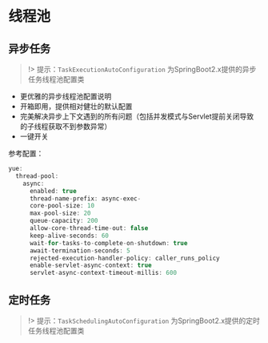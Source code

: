 # 线程池
## 异步任务
> !> 提示：`TaskExecutionAutoConfiguration` 为SpringBoot2.x提供的异步任务线程池配置类

- 更优雅的异步线程池配置说明
- 开箱即用，提供相对健壮的默认配置
- 完美解决异步上下文遇到的所有问题（包括并发模式与Servlet提前关闭导致的子线程获取不到参数异常）
- 一键开关

参考配置：
```java
yue: 
  thread-pool:
    async:
      enabled: true
      thread-name-prefix: async-exec-
      core-pool-size: 10
      max-pool-size: 20
      queue-capacity: 200
      allow-core-thread-time-out: false
      keep-alive-seconds: 60
      wait-for-tasks-to-complete-on-shutdown: true
      await-termination-seconds: 5
      rejected-execution-handler-policy: caller_runs_policy
      enable-servlet-async-context: true
      servlet-async-context-timeout-millis: 600
```

## 定时任务
> !> 提示：`TaskSchedulingAutoConfiguration` 为SpringBoot2.x提供的定时任务线程池配置类